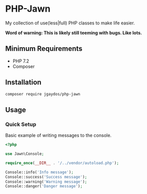 # PHP-Jawn
My collection of use(less|full) PHP classes to make life easier.

**Word of warning: This is likely still teeming with bugs. Like lots.**

## Minimum Requirements

 * PHP 7.2
 * Composer

## Installation

```bash
composer require jgaydos/php-jawn
```
## Usage

### Quick Setup
Basic example of writing messages to the console.
```php
<?php

use Jawn\Console;

require_once(__DIR__ . '/../vendor/autoload.php');

Console::info('Info message');
Console::success('Success message');
Console::warning('Warning message');
Console::danger('Danger message');
```
